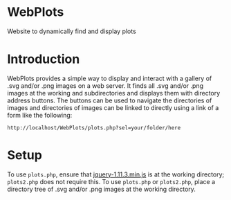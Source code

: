 # WebPlots

Website to dynamically find and display plots

# Introduction

WebPlots provides a simple way to display and interact with a gallery of .svg and/or .png images on a web server. It finds all .svg and/or .png images at the working and subdirectories and displays them with directory address buttons. The buttons can be used to navigate the directories of images and directories of images can be linked to directly using a link of a form like the following:

```
http://localhost/WebPlots/plots.php?sel=your/folder/here
```

# Setup

To use `plots.php`, ensure that [jquery-1.11.3.min.js](http://code.jquery.com/jquery-1.11.3.min.js) is at the working directory; `plots2.php` does not require this. To use `plots.php` or `plots2.php`, place a directory tree of .svg and/or .png images at the working directory.

